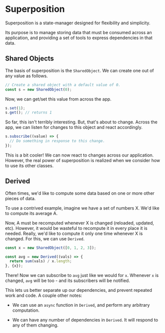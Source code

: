 # Superposition

Superposition is a state-manager designed for flexibility and simplicity.

Its purpose is to manage storing data that must be consumed across an application, and providing a set of tools to express dependencies in that data.

## Shared Objects

The basis of superposition is the `SharedObject`. We can create one out of any value as follows.

```ts
// Create a shared object with a default value of 0.
const s = new SharedObject(0);
```

Now, we can get/set this value from across the app.

```ts
s.set(1);
s.get(); // returns 1
```

So far, this isn't terribly interesting. But, that's about to change. Across the app, we can listen for changes to this object and react accordingly.

```ts
s.subscribe((value) => {
  // Do something in response to this change.
});
```

This is a bit cooler! We can now react to changes across our application. However, the real power of superposition is realized when we consider how to use its other classes.

## Derived
Often times, we'd like to compute some data based on one or more other pieces of data.

To use a contrived example, imagine we have a set of numbers X. We'd like to compute its average A.

Now, A must be recomputed whenever X is changed (reloaded, updated, etc). However, it would be wasteful to recompute it in every place it is needed. Really, we'd like to compute it only one time whenever X is changed. For this, we can use `Derived`.

```ts
const x = new SharedObject([0, 1, 2, 3]);

const avg = new Derived((vals) => {
  return sum(vals) / x.length;
}, {x});
```

There! Now we can subscribe to `avg` just like we would for `x`. Whenever `x` is changed, `avg` will be too - and its subscribers will be notified.

This lets us better separate up our dependencies, and prevent repeated work and code. A couple other notes:

- We can use an `async` function in `Derived`, and perform any arbitrary computation.

- We can have any number of dependencies in `Derived`. It will respond to any of them changing.